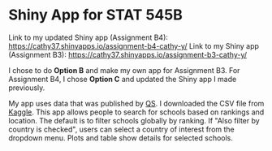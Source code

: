 # Shiny App for STAT 545B

Link to my updated Shiny app (Assignment B4): https://cathy37.shinyapps.io/assignment-b4-cathy-y/
Link to my Shiny app (Assignment B3): https://cathy37.shinyapps.io/assignment-b3-cathy-y/

I chose to do **Option B** and make my own app for Assignment B3. For Assignment B4, I chose **Option C** and updated the Shiny app I made previously. 

My app uses data that was published by [QS](https://www.topuniversities.com/university-rankings/world-university-rankings/2022). I downloaded the CSV file from [Kaggle](https://www.kaggle.com/datasets/prasertk/qs-world-university-rankings-2021?select=QS+World+University+Rankings+2022.csv). This app allows people to search for schools based on rankings and location. The default is to filter schools globally by ranking. If "Also filter by country is checked", users can select a country of interest from the dropdown menu. Plots and table show details for selected schools. 
